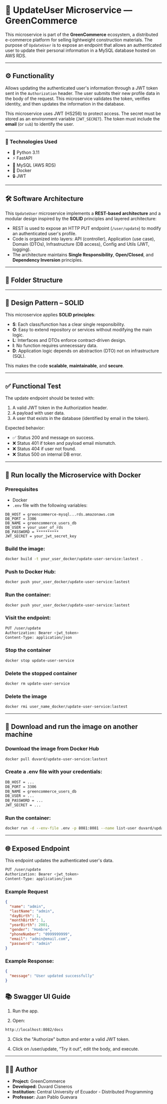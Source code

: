 # 📄 UpdateUser Microservice — GreenCommerce

This microservice is part of the **GreenCommerce** ecosystem, a distributed e-commerce platform for selling lightweight construction materials. The purpose of `UpdateUser` is to expose an endpoint that allows an authenticated user to update their personal information in a MySQL database hosted on AWS RDS.

---

## ⚙️ Functionality

Allows updating the authenticated user's information through a JWT token sent in the `Authorization` header. The user submits their new profile data in the body of the request. This microservice validates the token, verifies identity, and then updates the information in the database.

This microservice uses JWT (HS256) to protect access. The secret must be stored as an environment variable (`JWT_SECRET`). The token must include the **email** (or `sub`) to identify the user.

---

### 🚀 Technologies Used

- 🐍 Python 3.11
- ⚡ FastAPI
- 🐬 MySQL (AWS RDS)
- 🐳 Docker
- 🔒 JWT

---

## 🛠️ Software Architecture

This `UpdateUser` microservice implements a **REST-based architecture** and a modular design inspired by the **SOLID** principles and layered architecture:

- REST is used to expose an HTTP PUT endpoint (`/user/update`) to modify an authenticated user's profile.
- Code is organized into layers: API (controller), Application (use case), Domain (DTOs), Infrastructure (DB access), Config and Utils (JWT, logging).
- The architecture maintains **Single Responsibility**, **Open/Closed**, and **Dependency Inversion** principles.

---

## 📂 Folder Structure

---

## 📐 Design Pattern – SOLID

This microservice applies **SOLID principles**:

- **S**: Each class/function has a clear single responsibility.
- **O**: Easy to extend repository or services without modifying the main logic.
- **L**: Interfaces and DTOs enforce contract-driven design.
- **I**: No function requires unnecessary data.
- **D**: Application logic depends on abstraction (DTO) not on infrastructure (SQL).

This makes the code **scalable**, **maintainable**, and **secure**.

---

## ✅ Functional Test

The update endpoint should be tested with:

1. A valid JWT token in the Authorization header.
2. A payload with user data.
3. A user that exists in the database (identified by email in the token).

Expected behavior:

- ✅ Status 200 and message on success.
- ❌ Status 401 if token and payload email mismatch.
- ❌ Status 404 if user not found.
- ❌ Status 500 on internal DB error.

---

## 🐳 Run locally the Microservice with Docker

### Prerequisites

- Docker
- `.env` file with the following variables:

```env
DB_HOST = greencommerce-mysql...rds.amazonaws.com
DB_PORT = 3306
DB_NAME = greencommerce_users_db
DB_USER = your_user_of_rds
DB_PASSWORD = **********
JWT_SECRET = your_jwt_secret_key
```


### Build the image:

```bash
docker build -t your_user_docker/update-user-service:lastest .
```

### Push to Docker Hub:

```bash
docker push your_user_docker/update-user-service:lastest
```

### Run the container:

```bash
docker push your_user_docker/update-user-service:lastest
```

### Visit the endpoint:

```bash
PUT /user/update
Authorization: Bearer <jwt_token>
Content-Type: application/json
```

### Stop the container

```bash
docker stop update-user-service
```

### Delete the stopped container

```bash
docker rm update-user-service
```

### Delete the image

```bash
docker rmi user_name_docker/update-user-service:lastest
```

---

## 🐳 Download and run the image on another machine

### Download the image from Docker Hub

```bash
docker pull duvard/update-user-service:lastest
```

### Create a .env file with your credentials:

```bash
DB_HOST = ...
DB_PORT = 3306
DB_NAME = greencommerce_users_db
DB_USER = ...
DB_PASSWORD = ...
JWT_SECRET = ...
```

### Run the container:

```bash
docker run -d --env-file .env -p 8081:8081 --name list-user duvard/update-user-service:lastest
```

---

## 🌐 Exposed Endpoint

This endpoint updates the authenticated user's data.

```bash
PUT /user/update
Authorization: Bearer <jwt_token>
Content-Type: application/json

```

### Example Request

```json
{
  "name": "admin",
  "lastName": "admin",
  "dayBirth": 1,
  "monthBirth": 1,
  "yearBirth": 2001,
  "gender": "Hombre",
  "phoneNumber": "0999999999",
  "email": "admin@email.com",
  "password": "admin"
}
```

### Example Response:

```json
{
  "message": "User updated successfully"
}
```

## 📚 Swagger UI Guide

1. Run the app.

2. Open:

```bash
http://localhost:8082/docs
```

3. Click the "Authorize" button and enter a valid JWT token.

4. Click on /user/update, “Try it out”, edit the body, and execute.

---

## 🧑‍💻 Author

- **Project:** GreenCommerce
- **Developed:** Duvard Cisneros
- **Institution:** Central University of Ecuador - Distributed Programming 
- **Professor:** Juan Pablo Guevara


